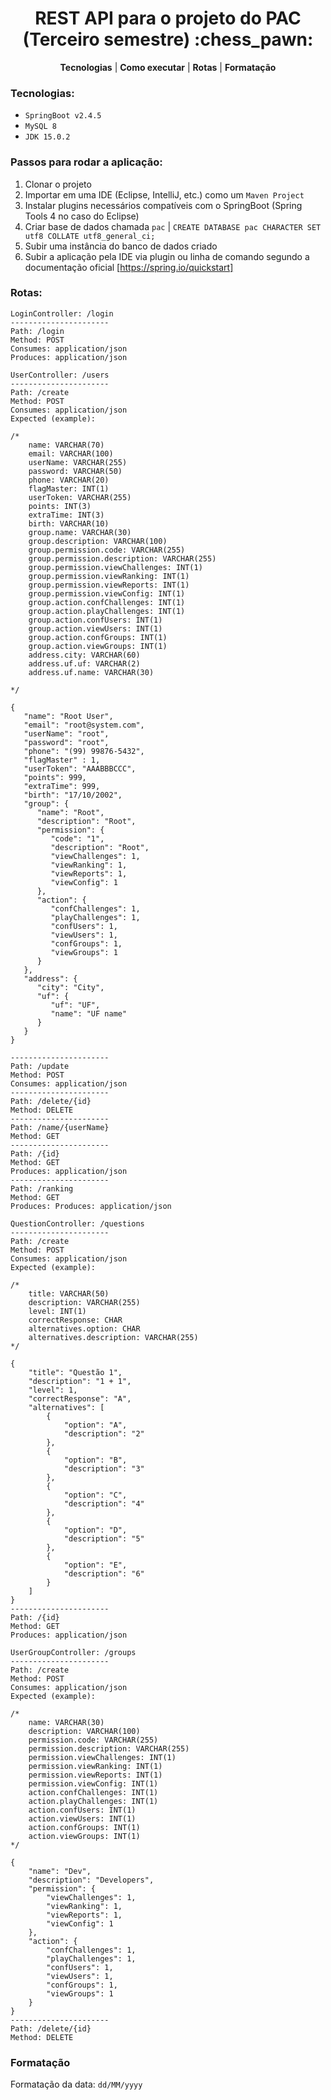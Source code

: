 <h1 align="center">
REST API para o projeto do PAC (Terceiro semestre) :chess_pawn:
</h1>

<p align="center">
<b>Tecnologias</b> |
<b>Como executar</b> |
<b>Rotas</b> |
<b>Formatação</b>
</p>

### Tecnologias:

- `SpringBoot v2.4.5`
- `MySQL 8`
- `JDK 15.0.2`

### Passos para rodar a aplicação:
1. Clonar o projeto
2. Importar em uma IDE (Eclipse, IntelliJ, etc.) como um `Maven Project`
3. Instalar plugins necessários compatíveis com o SpringBoot (Spring Tools 4 no caso do Eclipse)
4. Criar base de dados chamada `pac` |
``CREATE DATABASE pac CHARACTER SET utf8 COLLATE utf8_general_ci;``
5. Subir uma instância do banco de dados criado
6. Subir a aplicação pela IDE via plugin ou linha de comando segundo a documentação oficial [https://spring.io/quickstart]

### Rotas:

```
LoginController: /login
---------------------- 
Path: /login
Method: POST
Consumes: application/json
Produces: application/json
```
```
UserController: /users
---------------------- 
Path: /create 
Method: POST
Consumes: application/json
Expected (example):

/*
    name: VARCHAR(70)
    email: VARCHAR(100)
    userName: VARCHAR(255)
    password: VARCHAR(50)
    phone: VARCHAR(20)
    flagMaster: INT(1)
    userToken: VARCHAR(255)
    points: INT(3)
    extraTime: INT(3)
    birth: VARCHAR(10)
    group.name: VARCHAR(30)
    group.description: VARCHAR(100)
    group.permission.code: VARCHAR(255)
    group.permission.description: VARCHAR(255)
    group.permission.viewChallenges: INT(1)
    group.permission.viewRanking: INT(1)
    group.permission.viewReports: INT(1)
    group.permission.viewConfig: INT(1)
    group.action.confChallenges: INT(1)
    group.action.playChallenges: INT(1)
    group.action.confUsers: INT(1)
    group.action.viewUsers: INT(1)
    group.action.confGroups: INT(1)
    group.action.viewGroups: INT(1)
    address.city: VARCHAR(60)
    address.uf.uf: VARCHAR(2)
    address.uf.name: VARCHAR(30)
    
*/

{
   "name": "Root User",
   "email": "root@system.com",
   "userName": "root",
   "password": "root",
   "phone": "(99) 99876-5432",
   "flagMaster" : 1,
   "userToken": "AAABBBCCC",
   "points": 999,
   "extraTime": 999,
   "birth": "17/10/2002",
   "group": {
      "name": "Root",
      "description": "Root",
      "permission": {
         "code": "1",
         "description": "Root",
         "viewChallenges": 1,
         "viewRanking": 1,
         "viewReports": 1,
         "viewConfig": 1
      },
      "action": {
         "confChallenges": 1,
         "playChallenges": 1,
         "confUsers": 1,
         "viewUsers": 1,
         "confGroups": 1,
         "viewGroups": 1
      }
   },
   "address": {
      "city": "City",
      "uf": {
         "uf": "UF",
         "name": "UF name"
      }
   }
}

---------------------- 
Path: /update
Method: POST
Consumes: application/json
----------------------
Path: /delete/{id}
Method: DELETE
----------------------
Path: /name/{userName}
Method: GET
----------------------
Path: /{id}
Method: GET
Produces: application/json
----------------------
Path: /ranking
Method: GET
Produces: Produces: application/json
```
```
QuestionController: /questions
---------------------- 
Path: /create
Method: POST
Consumes: application/json
Expected (example): 

/*
    title: VARCHAR(50)
    description: VARCHAR(255)
    level: INT(1)
    correctResponse: CHAR
    alternatives.option: CHAR
    alternatives.description: VARCHAR(255)
*/

{
    "title": "Questão 1", 
    "description": "1 + 1", 
    "level": 1, 
    "correctResponse": "A", 
    "alternatives": [
        {
            "option": "A", 
            "description": "2" 
        },
        {
            "option": "B",
            "description": "3"
        },
        {
            "option": "C",
            "description": "4"
        },
        {
            "option": "D",
            "description": "5"
        },
        {
            "option": "E",
            "description": "6"
        }
    ]
}
----------------------
Path: /{id}
Method: GET
Produces: application/json
```
```
UserGroupController: /groups
---------------------- 
Path: /create 
Method: POST
Consumes: application/json
Expected (example):

/*
    name: VARCHAR(30)
    description: VARCHAR(100)
    permission.code: VARCHAR(255)
    permission.description: VARCHAR(255)
    permission.viewChallenges: INT(1)
    permission.viewRanking: INT(1)
    permission.viewReports: INT(1)
    permission.viewConfig: INT(1)
    action.confChallenges: INT(1)
    action.playChallenges: INT(1)
    action.confUsers: INT(1)
    action.viewUsers: INT(1)
    action.confGroups: INT(1)
    action.viewGroups: INT(1)
*/

{
    "name": "Dev",
    "description": "Developers",
    "permission": {
        "viewChallenges": 1,
        "viewRanking": 1,
        "viewReports": 1,
        "viewConfig": 1
    },
    "action": {
        "confChallenges": 1,
        "playChallenges": 1,
        "confUsers": 1,
        "viewUsers": 1,
        "confGroups": 1,
        "viewGroups": 1
    }
}
---------------------- 
Path: /delete/{id} 
Method: DELETE
```

### Formatação

Formatação da data: `dd/MM/yyyy`
